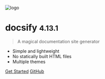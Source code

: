 <!-- markdownlint-disable first-line-h1 -->

![logo](_media/icon.svg)

# docsify <small>4.13.1</small>

> A magical documentation site generator

- Simple and lightweight
- No statically built HTML files
- Multiple themes

[Get Started](#docsify)
[GitHub](https://jayc1024.github.io/blog/)

<!-- ![color](#f0f0f0) -->
<!-- ![](/_media/icon.svg) -->
